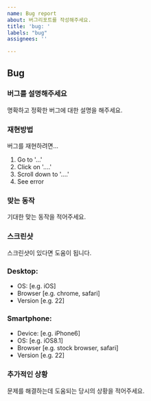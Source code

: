 ```yaml
---
name: Bug report
about: 버그리포트를 작성해주세요.
title: 'bug: '
labels: "bug"
assignees: ''

---
```


## Bug

### **버그를 설명해주세요**
명확하고 정확한 버그에 대한 설명을 해주세요.

### **재현방법**
버그를 재현하려면...
1. Go to '...'
2. Click on '....'
3. Scroll down to '....'
4. See error

### **맞는 동작**
기대한 맞는 동작을 적어주세요.

### **스크린샷**
스크린샷이 있다면 도움이 됩니다.

### **Desktop:**
 - OS: [e.g. iOS]
 - Browser [e.g. chrome, safari]
 - Version [e.g. 22]

### **Smartphone:**
 - Device: [e.g. iPhone6]
 - OS: [e.g. iOS8.1]
 - Browser [e.g. stock browser, safari]
 - Version [e.g. 22]

### **추가적인 상황**
문제를 해결하는데 도움되는 당시의 상황을 적어주세요.
